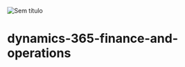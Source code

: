 ![Sem título](https://user-images.githubusercontent.com/87546094/129990859-006f0fff-ccbb-40fd-9045-e2348607471b.jpg)
# dynamics-365-finance-and-operations
